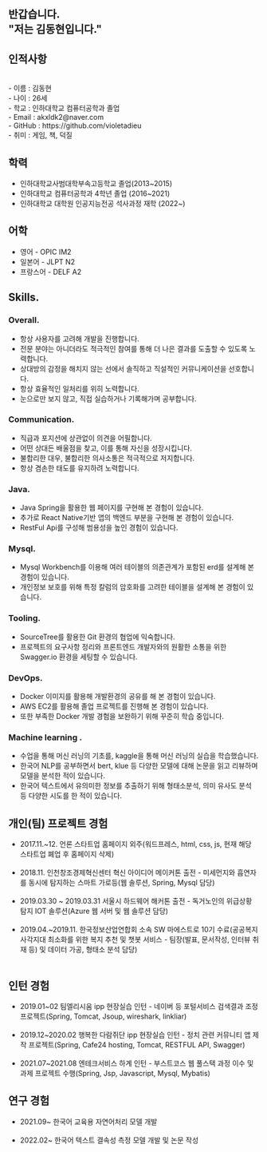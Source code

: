<section>
  <h1>반갑습니다.<br>
  "저는 김동현입니다."</h1>
</section>
<h2>인적사항</h2>
<br>
- 이름 : 김동현<br>
- 나이 : 26세<br>
- 학교 : 인하대학교 컴퓨터공학과 졸업<br>
- Email : akxldk2@naver.com<br>
- GitHub : https://github.com/violetadieu<br>
- 취미 : 게임, 책, 덕질<br>

<section>
<h2>학력</h2>
<ul>
  <li>인하대학교사범대학부속고등학교 졸업(2013~2015)</li>
  <li>인하대학교 컴퓨터공학과 4학년 졸업 (2016~2021)</li>
  <li>인하대학교 대학원 인공지능전공 석사과정 재학 (2022~)</
</ul>
</section>
<section>
<h2>어학</h2>
<ul>
  <li>영어 - OPIC IM2</li>
  <li>일본어 - JLPT N2</li>
  <li>프랑스어 - DELF A2</li>
</ul>
 </section>

 <section>
  <h2>Skills<span class="period-mark">.</span></h2>
    <div class="other">
      <h3>Overall<span class="period-mark">.</span></h3>
      <ul>
        <li>항상 사용자를 고려해 개발을 진행합니다.</li>
        <li>전문 분야는 아니더라도 적극적인 참여를 통해 더 나은 결과를 도출할 수 있도록 노력합니다.</li>
        <li>상대방의 감정을 해치지 않는 선에서 솔직하고 직설적인 커뮤니케이션을 선호합니다.</li>
        <li>항상 효율적인 일처리를 위히 노력합니다.</li>
        <li>눈으로만 보지 않고, 직접 실습하거나 기록해가며 공부합니다.</li>
      <ul>
    </div>
    <div class="other">
      <h3>Communication<span class="period-mark">.</span></h3>
      <ul>
        <li>직급과 포지션에 상관없이 의견을 어필합니다.</li>
        <li>어떤 상대든 배울점을 찾고, 이를 통해 자신을 성장시킵니다.</li>
        <li>불합리한 대우, 불합리한 의사소통은 적극적으로 저지합니다.</li>
        <li>항상 겸손한 태도를 유지하려 노력합니다.</li>
      <ul>
    </div>
    <div class="other">
      <h3>Java<span class="period-mark">.</span></h3>
      <ul>
        <li>Java Spring을 활용한 웹 페이지를 구현해 본 경험이 있습니다.</li>
        <li>추가로 React Native기반 앱의 백엔드 부분을 구현해 본 경험이 있습니다.</li>
        <li>RestFul Api를 구성해 범용성을 높인 경험이 있습니다.</li>
      <ul>
    </div>
    <div class="other">
      <h3>Mysql<span class="period-mark">.</span></h3>
      <ul>
        <li>Mysql Workbench를 이용해 여러 테이블의 의존관계가 포함된 erd를 설계해 본 경험이 있습니다.</li>
        <li>개인정보 보호를 위해 특정 칼럼의 암호화를 고려한 테이블을 설계해 본 경험이 있습니다.</li>
      <ul>
    </div>
    <div class="other">
      <h3>Tooling<span class="period-mark">.</span></h3>
      <ul>
        <li>SourceTree를 활용한 Git 환경의 협업에 익숙합니다.</li>
        <li>프로젝트의 요구사항 정리와 프론트엔드 개발자와의 원활한 소통을 위한 Swagger.io 환경을 세팅할 수 있습니다.</li>
      <ul>
    </div>
    <div class="other">
      <h3>DevOps<span class="period-mark">.</span></h3>
      <ul>
        <li>Docker 이미지를 활용해 개발환경의 공유를 해 본 경험이 있습니다.</li>
        <li>AWS EC2를 활용해 졸업 프로젝트를 진행해 본 경험이 있습니다.</li>
        <li>또한 부족한 Docker 개발 경험을 보완하기 위해 꾸준히 학습 중입니다.</li>
      <ul>
    </div>
    <div class="other">
      <h3>Machine learning <span class="period-mark">.</span></h3>
      <ul>
        <li>수업을 통해 머신 러닝의 기초를, kaggle을 통해 머신 러닝의 실습을 학습했습니다.</li>
        <li>한국어 NLP를 공부하면서 bert, klue 등 다양한 모델에 대해 논문을 읽고 리뷰하며 모델을 분석한 적이 있습니다.</li>
        <li>한국어 텍스트에서 유의미한 정보를 추출하기 위해 형태소분석, 의미 유사도 분석 등 다양한 시도를 한 적이 있습니다.</li>
 </section>

 <section>
 <h2>개인(팀) 프로젝트 경험</h2>
  <ul>
  <li>2017.11.~12. 언론 스타트업 홈페이지 외주(워드프레스, html, css, js, 현재 해당 스타트업 폐업 후 홈페이지 삭제)</li><br>
  <li>2018.11. 인천창조경제혁신센터 혁신 아이디어 메이커톤 출전 - 미세먼지와 흡연자를 동시에 탐지하는 스마트 가로등(웹 솔루션, Spring, Mysql 담당) </li>
  <br>
  <li>2019.03.30 ~ 2019.03.31 서울시 하드웨어 해커톤 출전 - 독거노인의 위급상황 탐지 IOT 솔루션(Azure 웹 서버 및 웹 솔루션 담당)</li><br>
  <li>2019.04.~2019.11. 한국정보산업연합회 소속 SW 마에스트로 10기 수료(공공복지 사각지대 최소화를 위한 복지 추천 및 챗봇 서비스 - 팀장(발표, 문서작성, 인터뷰 취재 등) 및 데이터 가공, 형태소 분석 담당)</li><br>
 </ul>
</section>

<section>
<h2>인턴 경험
  </h2>
 <ul>
  <li>2019.01~02 팀엘리시움 ipp 현장실습 인턴 - 네이버 등 포털서비스 검색결과 조정 프로젝트(Spring, Tomcat, Jsoup, wireshark, linkliar)</li><br>
  <li>2019.12~2020.02 행복한 다람쥐단 ipp 현장실습 인턴 - 정치 관련 커뮤니티 앱 제작 프로젝트(Spring, Cafe24 hosting, Tomcat, RESTFUL API, Swagger)</li><br>
   <li>2021.07~2021.08 엔테크서비스 하계 인턴 - 부스트코스 웹 풀스택 과정 이수 및 과제 프로젝트 수행(Spring, Jsp, Javascript, Mysql, Mybatis)</li>
 </ul>
</section>
      
<section>
<h2>연구 경험
  </h2>
 <ul>
  <li>2021.09~ 한국어 교육용 자연어처리 모델 개발</li><br>
  <li>2022.02~ 한국어 텍스트 결속성 측정 모델 개발 및 논문 작성</li><br>
 </ul>
</section>
